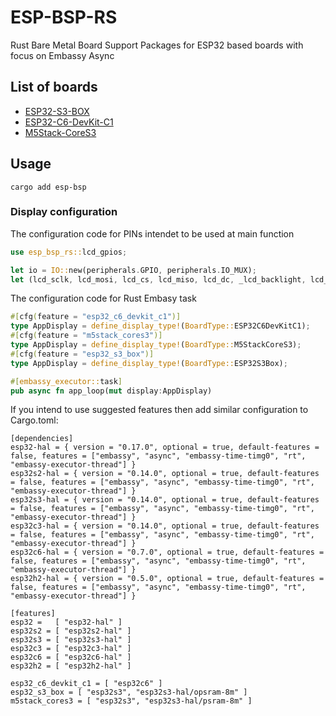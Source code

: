 # ESP-BSP-RS

Rust Bare Metal Board Support Packages for ESP32 based boards with focus on Embassy Async

## List of boards

- [ESP32-S3-BOX](https://github.com/espressif/esp-box)
- [ESP32-C6-DevKit-C1](https://docs.espressif.com/projects/espressif-esp-dev-kits/en/latest/esp32c6/esp32-c6-devkitc-1/index.html)
- [M5Stack-CoreS3](https://shop.m5stack.com/products/m5stack-cores3-esp32s3-lotdevelopment-kit)

## Usage

```
cargo add esp-bsp
```

### Display configuration


The configuration code for PINs intendet to be used at main function
```rust
use esp_bsp_rs::lcd_gpios;

let io = IO::new(peripherals.GPIO, peripherals.IO_MUX);
let (lcd_sclk, lcd_mosi, lcd_cs, lcd_miso, lcd_dc, _lcd_backlight, lcd_reset) = lcd_gpios!(BoardType::ESP32C6DevKitC1, io);
```

The configuration code for Rust Embasy task
```rust
#[cfg(feature = "esp32_c6_devkit_c1")]
type AppDisplay = define_display_type!(BoardType::ESP32C6DevKitC1);
#[cfg(feature = "m5stack_cores3")]
type AppDisplay = define_display_type!(BoardType::M5StackCoreS3);
#[cfg(feature = "esp32_s3_box")]
type AppDisplay = define_display_type!(BoardType::ESP32S3Box);

#[embassy_executor::task]
pub async fn app_loop(mut display:AppDisplay)
```

If you intend to use suggested features then add similar configuration to Cargo.toml:
```
[dependencies]
esp32-hal = { version = "0.17.0", optional = true, default-features = false, features = ["embassy", "async", "embassy-time-timg0", "rt", "embassy-executor-thread"] }
esp32s2-hal = { version = "0.14.0", optional = true, default-features = false, features = ["embassy", "async", "embassy-time-timg0", "rt", "embassy-executor-thread"] }
esp32s3-hal = { version = "0.14.0", optional = true, default-features = false, features = ["embassy", "async", "embassy-time-timg0", "rt", "embassy-executor-thread"] }
esp32c3-hal = { version = "0.14.0", optional = true, default-features = false, features = ["embassy", "async", "embassy-time-timg0", "rt", "embassy-executor-thread"] }
esp32c6-hal = { version = "0.7.0", optional = true, default-features = false, features = ["embassy", "async", "embassy-time-timg0", "rt", "embassy-executor-thread"] }
esp32h2-hal = { version = "0.5.0", optional = true, default-features = false, features = ["embassy", "async", "embassy-time-timg0", "rt", "embassy-executor-thread"] }

[features]
esp32 =   [ "esp32-hal" ]
esp32s2 = [ "esp32s2-hal" ]
esp32s3 = [ "esp32s3-hal" ]
esp32c3 = [ "esp32c3-hal" ]
esp32c6 = [ "esp32c6-hal" ]
esp32h2 = [ "esp32h2-hal" ]

esp32_c6_devkit_c1 = [ "esp32c6" ]
esp32_s3_box = [ "esp32s3", "esp32s3-hal/opsram-8m" ]
m5stack_cores3 = [ "esp32s3", "esp32s3-hal/psram-8m" ]
```

